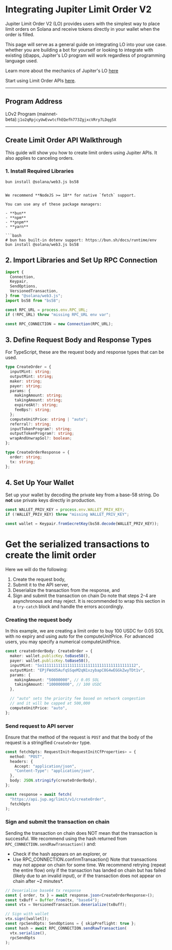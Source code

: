 # Integrating Jupiter Limit Order V2 

Jupiter Limit Order V2 (LO) provides users with the simplest way to place limit orders on Solana and receive tokens directly in your wallet when the order is filled.

This page will serve as a general guide on integrating LO into your use case. whether you are building a bot for yourself or looking to integrate with existing (d)apps, Jupiter's LO program will work regardless of programming language used.

Learn more about the mechanics of Jupiter's LO [here](https://station.jup.ag/guides/limit-order/how-lo-work)

Start using Limit Order APIs [here](https://api.jup.ag/limit/v1/createOrder).

---

## Program Address

LOv2 Program (mainnet-beta):`j1o2qRpjcyUwEvwtcfhEQefh773ZgjxcVRry7LDqg5X`

---

## Create Limit Order API Walkthrough

This guide will show you how to create limit orders using Jupiter APIs. It also applies to canceling orders.

### 1. Install Required Libraries

```
bun install @solana/web3.js bs58


We recommend **NodeJS >= 18** for native `fetch` support.

You can use any of these package managers:

- **bun**  
- **npm**  
- **pnpm**  
- **yarn**

```bash
# bun has built-in dotenv support: https://bun.sh/docs/runtime/env
bun install @solana/web3.js bs58

```
## 2. Import Libraries and Set Up RPC Connection

```typescript
import {
  Connection,
  Keypair,
  SendOptions,
  VersionedTransaction,
} from "@solana/web3.js";
import bs58 from "bs58";

const RPC_URL = process.env.RPC_URL;
if (!RPC_URL) throw "missing RPC_URL env var";

const RPC_CONNECTION = new Connection(RPC_URL);
```
## 3. Define Request Body and Response Types
For TypeScript, these are the request body and response types that can be used.

```typescript
type CreateOrder = {
  inputMint: string;
  outputMint: string;
  maker: string;
  payer: string;
  params: {
    makingAmount: string;
    takingAmount: string;
    expiredAt?: string;
    feeBps?: string;
  };
  computeUnitPrice: string | "auto";
  referral?: string;
  inputTokenProgram?: string;
  outputTokenProgram?: string;
  wrapAndUnwrapSol?: boolean;
};

type CreateOrderResponse = {
  order: string;
  tx: string;
};
```
## 4. Set Up Your Wallet
Set up your wallet by decoding the private key from a base-58 string.
Do **not** use private keys directly in production.
```typescript
const WALLET_PRIV_KEY = process.env.WALLET_PRIV_KEY;
if (!WALLET_PRIV_KEY) throw "missing WALLET_PRIV_KEY";

const wallet = Keypair.fromSecretKey(bs58.decode(WALLET_PRIV_KEY));
```
# Get the serialized transactions to create the limit order
Here we will do the following:
1. Create the request body,
2. Submit it to the API server,
3. Deserialize the transaction from the response, and
4. Sign and submit the transaction on chain
Do note that steps 2-4 are asynchronous and may reject. It is recommended to wrap this section in a `try-catch` block and handle the errors accordingly.

### Creating the request body
In this example, we are creating a limit order to buy 100 USDC for 0.05 SOL with no expiry and using auto for the computeUnitPrice. For advanced users, you may specify a numerical computeUnitPrice.
```typescript
const createOrderBody: CreateOrder = {
  maker: wallet.publicKey.toBase58(),
  payer: wallet.publicKey.toBase58(),
  inputMint: "So11111111111111111111111111111111111111112",
  outputMint: "EPjFWdd5AufqSSqeM2qN1xzybapC8G4wEGGkZwyTDt1v",
  params: {
    makingAmount: "50000000", // 0.05 SOL
    takingAmount: "100000000", // 100 USDC
  },

  // "auto" sets the priority fee based on network congestion
  // and it will be capped at 500,000
  computeUnitPrice: "auto",
};
```
### Send request to API server
Ensure that the method of the request is `POST` and that the body of the request is a stringified `CreateOrder` type.
```typescript
const fetchOpts: RequestInit<RequestInitCfProperties> = {
  method: "POST",
  headers: {
    Accept: "application/json",
    "Content-Type": "application/json",
  },
  body: JSON.stringify(createOrderBody),
};

const response = await fetch(
  "https://api.jup.ag/limit/v1/createOrder",
  fetchOpts
);
```
### Sign and submit the transaction on chain
Sending the transaction on chain does NOT mean that the transaction is successful. We recommend using the hash returned from `RPC_CONNECTION.sendRawTransaction()` and:
- Check if the hash appears on an explorer, or
- Use RPC_CONNECTION.confirmTransaction()
Note that transactions may not appear on chain for some time. We recommend retrying (repeat the entire flow) only if the transaction has landed on chain but has failed (likely due to an invalid input), or if the transaction does not appear on chain after ~2 minutes*.
```typescript
// Deserialise base64 tx response
const { order, tx } = await response.json<CreateOrderResponse>();
const txBuff = Buffer.from(tx, "base64");
const vtx = VersionedTransaction.deserialize(txBuff);

// Sign with wallet
vtx.sign([wallet]);
const rpcSendOpts: SendOptions = { skipPreflight: true };
const hash = await RPC_CONNECTION.sendRawTransaction(
  vtx.serialize(),
  rpcSendOpts
);
```




